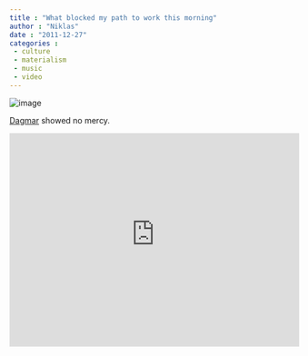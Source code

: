```yaml
---
title : "What blocked my path to work this morning"
author : "Niklas"
date : "2011-12-27"
categories : 
 - culture
 - materialism
 - music
 - video
---
```


![image](https://niklasblog.com/wp-content/wpid-CameraZOOM-20111227081632854.jpg)

[Dagmar](http://news.businessweek.com/article.asp?documentKey=1376-LWUT2Z6JTSEF01-7E0PF13N9TN9B0DHB24KSBF3OP) showed no mercy.

<iframe width="510" height="376" src="https://www.youtube-nocookie.com/embed/sxdmw4tJJ1Y?rel=0" frameborder="0" allowfullscreen></iframe>
